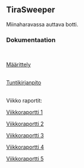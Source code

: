 ## TiraSweeper
Miinaharavassa auttava botti.<br />

### Dokumentaation
<br />


[Määrittely](https://github.com/Insanefun/TiraSweeper/blob/master/documentation/aiheenKuvausJaRakenne.md) <br />
<br />

[Tuntikirjanpito](https://github.com/Insanefun/TiraSweeper/blob/master/documentation/tuntikirjanpito.md) <br />

<br />
Viikko raportit:

[Viikkoraportti 1](https://github.com/Insanefun/TiraSweeper/blob/master/documentation/viikkoraportti.md)

[Viikkoraportti 2](https://github.com/Insanefun/TiraSweeper/blob/master/documentation/viikkoraportti2.md)

[Viikkoraportti 3](https://github.com/Insanefun/TiraSweeper/blob/master/documentation/viikkoraportti3.md)

[Viikkoraportti 4](https://github.com/Insanefun/TiraSweeper/blob/master/documentation/viikkoraportti4.md)

[Viikkoraportti 5](https://github.com/Insanefun/TiraSweeper/blob/master/documentation/viikkoraportti5.md)